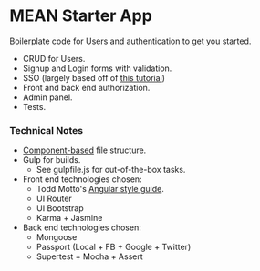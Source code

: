 # MEAN Starter App #
Boilerplate code for Users and authentication to get you started.
- CRUD for Users.
- Signup and Login forms with validation.
- SSO (largely based off of [this tutorial](https://scotch.io/courses/easy-node-authentication))
- Front and back end authorization.
- Admin panel.
- Tests.

### Technical Notes ###
- [Component-based](https://scotch.io/tutorials/angularjs-best-practices-directory-structure) file structure.
- Gulp for builds.
    - See gulpfile.js for out-of-the-box tasks.
- Front end technologies chosen:
    - Todd Motto's [Angular style guide](https://github.com/toddmotto/angularjs-styleguide).
    - UI Router
    - UI Bootstrap
    - Karma + Jasmine
- Back end technologies chosen:
    - Mongoose
    - Passport (Local + FB + Google + Twitter)
    - Supertest + Mocha + Assert
